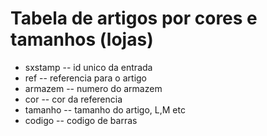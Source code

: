 # Tabela de artigos por cores e tamanhos (lojas)

- sxstamp -- id unico da entrada
- ref -- referencia para o artigo
- armazem -- numero do armazem
- cor -- cor da referencia
- tamanho -- tamanho do artigo, L,M etc
- codigo -- codigo de barras
